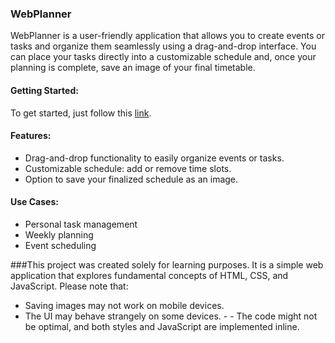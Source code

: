 ### WebPlanner

WebPlanner is a user-friendly application that allows you to create events or tasks and organize them seamlessly using a drag-and-drop interface. 
You can place your tasks directly into a customizable schedule and, once your planning is complete, save an image of your final timetable.

#### Getting Started:
To get started, just follow this [link](https://arucadev.github.io/WebPlanner/).

#### Features:
- Drag-and-drop functionality to easily organize events or tasks.
- Customizable schedule: add or remove time slots.
- Option to save your finalized schedule as an image.

#### Use Cases:
- Personal task management
- Weekly planning
- Event scheduling

###This project was created solely for learning purposes.
It is a simple web application that explores fundamental concepts of HTML, CSS, and JavaScript.
Please note that:
- Saving images may not work on mobile devices.
- The UI may behave strangely on some devices. - - The code might not be optimal, and both styles and JavaScript are implemented inline.